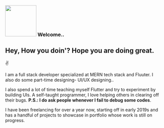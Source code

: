 ### <img src="https://media.giphy.com/media/l0FF56cexcW2JAXCJj/giphy.gif" width="100" height="100"> Welcome..

<h2> Hey, How you doin'? Hope you are doing great. </h2>

  ✌

I am a full stack developer specialized at MERN tech stack and Fluuter. I also do some part-time designing- UI/UX designing.. 

I also spend a lot of time teaching myself Flutter and try to experiment by building UIs. A self-taught programmer, I love helping others in clearing off their bugs.
**P.S.: I do ask people whenever I fail to debug some codes**.

I have been freelancing for over a year now, starting off in early 2019s and has a handful of projects to showcase in portfolio whose work is still on progress.


<!--
**DibyajyotiMishra/DibyajyotiMishra** is a ✨ _special_ ✨ repository because its `README.md` (this file) appears on your GitHub profile.

Here are some ideas to get you started:

- 🔭 I’m currently working on ...
- 🌱 I’m currently learning ...
- 👯 I’m looking to collaborate on ...
- 🤔 I’m looking for help with ...
- 💬 Ask me about ...
- 📫 How to reach me: ...
- 😄 Pronouns: ...
- ⚡ Fun fact: ...
-->
